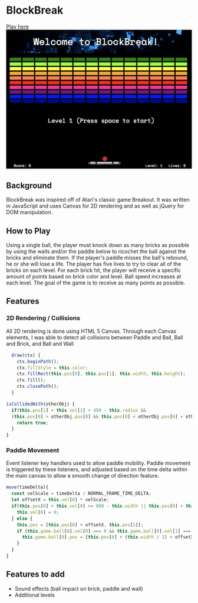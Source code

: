 # BlockBreak
[Play here](https://mcgannco.github.io/BlockBreak/)
![Optional Text](./assets/images/main.png)

## Background
BlockBreak was inspired off of Atari's classic game Breakout. It was written in JavaScript and uses Canvas for 2D rendering and as well as jQuery for DOM manipulation.
## How to Play
Using a single ball, the player must knock down as many bricks as possible by using the walls and/or the paddle below to ricochet the ball against the bricks and eliminate them. If the player's paddle misses the ball's rebound, he or she will lose a life. The player has five lives to try to clear all of the bricks on each level.  For each brick hit, the player will receive a specific amount of points based on brick color and level. Ball speed increases at each level.  The goal of the game is to receive as many points as possible.

## Features
### 2D Rendering / Collisions
All 2D rendering is done using HTML 5 Canvas. Through each Canvas elements, I was able to detect all collisions between Paddle and Ball, Ball and Brick, and Ball and Wall

```javascript
  draw(ctx) {
    ctx.beginPath();
    ctx.fillStyle = this.color;
    ctx.fillRect(this.pos[0], this.pos[1], this.width, this.height);
    ctx.fill();
    ctx.closePath();
  }
```

```javascript
isCollidedWith(otherObj) {
  if(this.pos[1] + this.vel[1] > 450 - this.radius &&
  (this.pos[0] > otherObj.pos[0] && this.pos[0] < otherObj.pos[0] + otherObj.width)) {
    return true;
  }
}
```

### Paddle Movement
Event listener key handlers used to allow paddle mobility.  Paddle movement is triggered by these listeners, and adjusted based on the time delta within the main canvas to allow a smooth change of direction feature.
```javascript
move(timeDelta){
  const velScale = timeDelta / NORMAL_FRAME_TIME_DELTA;
  let offsetX = this.vel[0] * velScale;
  if(this.pos[0] + this.vel[0] >= 800 - this.width || this.pos[0] + this.vel[0] < 0) {
    this.vel[0] = 0;
  } else {
    this.pos = [this.pos[0] + offsetX, this.pos[1]];
    if (this.game.ball[0].vel[0] === 0 && this.game.ball[0].vel[1] === 0) {
      this.game.ball[0].pos = [this.pos[0] + (this.width / 2) + offsetX, this.pos[1] - (this.game.ball[0].radius)];
    }
  }
}
```

## Features to add
* Sound effects (ball impact on brick, paddle and wall)
* Additional levels
